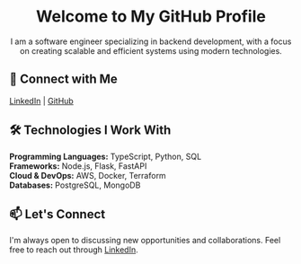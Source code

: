 <h1 align="center">Welcome to My GitHub Profile</h1>

<p align="center">
    I am a software engineer specializing in backend development, with a focus on creating scalable and efficient systems using modern technologies.
</p>

<h2 align="left">🔗 Connect with Me</h2>
<p align="left">
    <a href="https://www.linkedin.com/in/alvin/" target="_blank">LinkedIn</a> |
    <a href="https://github.com/0xAlvin" target="_blank">GitHub</a>
</p>

<h2 align="left">🛠️ Technologies I Work With</h2>
<p align="left">
    <strong>Programming Languages:</strong> TypeScript, Python, SQL<br>
    <strong>Frameworks:</strong> Node.js, Flask, FastAPI<br>
    <strong>Cloud & DevOps:</strong> AWS, Docker, Terraform<br>
    <strong>Databases:</strong> PostgreSQL, MongoDB
</p>

<h2 align="left">📫 Let's Connect</h2>
<p align="left">
    I'm always open to discussing new opportunities and collaborations. Feel free to reach out through <a href="https://www.linkedin.com/in/alvin/" target="_blank">LinkedIn</a>.
</p>
